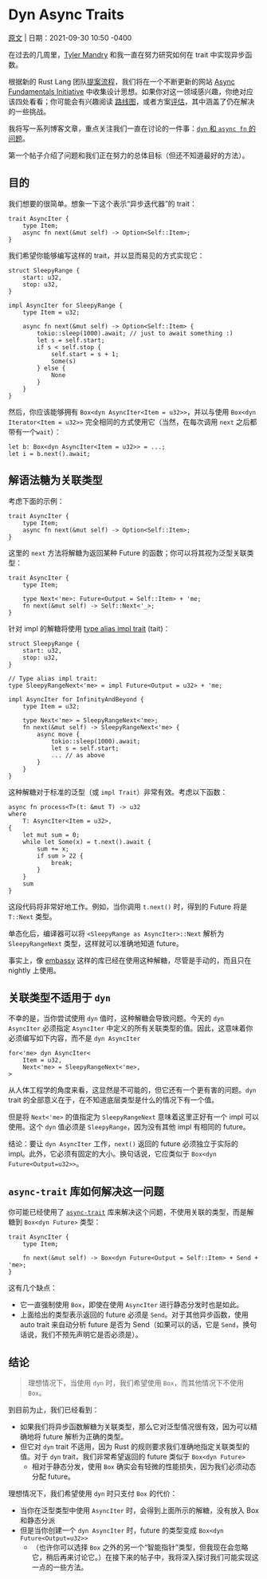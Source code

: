 # Dyn Async Traits

[原文](https://smallcultfollowing.com/babysteps/blog/2021/09/30/dyn-async-traits-part-1/) |
日期：2021-09-30 10:50 -0400

在过去的几周里，[Tyler Mandry] 和我一直在努力研究如何在 trait 中实现异步函数。

根据新的 Rust Lang 团队[提案流程][initiative]，我们将在一个不断更新的网站 [Async Fundamentals Initiative]
中收集设计思想。如果你对这一领域感兴趣，你绝对应该四处看看；你可能会有兴趣阅读 [路线图][roadmap]，或者方案[评估][evaluation]，其中涵盖了仍在解决的一些挑战。

我将写一系列博客文章，重点关注我们一直在讨论的一件事：[`dyn` 和 `async fn` 的问题][`dyn` & `async fn`]。

第一个帖子介绍了问题和我们正在努力的总体目标（但还不知道最好的方法）。

[Tyler Mandry]: https://github.com/tmandry/
[initiative]: https://lang-team.rust-lang.org/initiatives.html
[Async Fundamentals Initiative]: https://rust-lang.github.io/async-fundamentals-initiative/
[roadmap]: https://rust-lang.github.io/async-fundamentals-initiative/roadmap.html
[evaluation]: https://rust-lang.github.io/async-fundamentals-initiative/evaluation.html
[`dyn` & `async fn`]: https://rust-lang.github.io/async-fundamentals-initiative/evaluation/challenges/dyn_traits.html

## 目的

我们想要的很简单。想象一下这个表示“异步迭代器”的 trait：

```rust,ignore
trait AsyncIter {
    type Item;
    async fn next(&mut self) -> Option<Self::Item>;
}
```

我们希望你能够编写这样的 trait，并以显而易见的方式实现它：

```rust,ignore
struct SleepyRange {
    start: u32,
    stop: u32,
}

impl AsyncIter for SleepyRange {
    type Item = u32;
    
    async fn next(&mut self) -> Option<Self::Item> {
        tokio::sleep(1000).await; // just to await something :)
        let s = self.start;
        if s < self.stop {
            self.start = s + 1;
            Some(s)
        } else {
            None
        }
    }
}
```

然后，你应该能够拥有 `Box<dyn AsyncIter<Item = u32>>`，并以与使用 `Box<dyn Iterator<Item = u32>>`
完全相同的方式使用它（当然，在每次调用 `next` 之后都带有一个`wait`）：

```rust,ignore
let b: Box<dyn AsyncIter<Item = u32>> = ...;
let i = b.next().await;
```

## 解语法糖为关联类型

考虑下面的示例：

```rust,ignore
trait AsyncIter {
    type Item;
    async fn next(&mut self) -> Option<Self::Item>;
}
```

这里的 `next` 方法将解糖为返回某种 Future 的函数；你可以将其视为泛型关联类型：

```rust,ignore
trait AsyncIter {
    type Item;

    type Next<'me>: Future<Output = Self::Item> + 'me;
    fn next(&mut self) -> Self::Next<'_>;
}
```

针对 impl 的解糖将使用 [type alias impl trait] (tait)：

[type alias impl trait]: https://rust-lang.github.io/impl-trait-initiative/

```rust,ignore
struct SleepyRange {
    start: u32,
    stop: u32,
}

// Type alias impl trait:
type SleepyRangeNext<'me> = impl Future<Output = u32> + 'me;

impl AsyncIter for InfinityAndBeyond {
    type Item = u32;
    
    type Next<'me> = SleepyRangeNext<'me>;
    fn next(&mut self) -> SleepyRangeNext<'me> {
        async move {
            tokio::sleep(1000).await;
            let s = self.start;
            ... // as above
        }
    }
}
```

这种解糖对于标准的泛型（或 `impl Trait`）非常有效。考虑以下函数：

```rust,ignore
async fn process<T>(t: &mut T) -> u32
where
    T: AsyncIter<Item = u32>,
{
    let mut sum = 0;
    while let Some(x) = t.next().await {
        sum += x;
        if sum > 22 {
            break;
        }
    }
    sum
}
```

这段代码将非常好地工作。例如，当你调用 `t.next()` 时，得到的 Future 将是 `T::Next` 类型。

单态化后，编译器可以将 `<SleepyRange as AsyncIter>::Next` 解析为` SleepyRangeNext` 类型，这样就可以准确地知道 future。

事实上，像 [embassy] 这样的库已经在使用这种解糖，尽管是手动的，而且只在 nightly 上使用。

[embassy]: https://github.com/akiles/embassy

## 关联类型不适用于 `dyn`

不幸的是，当你尝试使用 `dyn` 值时，这种解糖会导致问题。今天的 `dyn AsyncIter` 必须指定 `AsyncIter`
中定义的所有关联类型的值。因此，这意味着你必须编写如下内容，而不是 `dyn AsyncIter`

```rust,ignore
for<'me> dyn AsyncIter<
    Item = u32, 
    Next<'me> = SleepyRangeNext<'me>,
>
```

从人体工程学的角度来看，这显然是不可能的，但它还有一个更有害的问题。`dyn` trait 的全部意义在于，在不知道底层类型是什么的情况下有一个值。

但是将 `Next<'me>` 的值指定为 `SleepyRangeNext` 意味着这里正好有一个 impl 可以使用。这个 `dyn` 值必须是 `SleepyRange`，因为没有其他 impl 有相同的 future。

结论：要让 `dyn AsyncIter` 工作，`next()` 返回的 future 必须独立于实际的 impl。此外，它必须有固定的大小。换句话说，它应类似于 `Box<dyn Future<Output=u32>>`。

## `async-trait` 库如何解决这一问题

[`async-trait`]: https://crates.io/crates/async-trait

你可能已经使用了 [`async-trait`] 库来解决这个问题，不使用关联的类型，而是解糖到 `Box<dyn Future>` 类型：

```rust,ignore
trait AsyncIter {
    type Item;

    fn next(&mut self) -> Box<dyn Future<Output = Self::Item> + Send + 'me>;
}
```

这有几个缺点：

* 它一直强制使用 `Box`，即使在使用 `AsyncIter` 进行静态分发时也是如此。
* 上面给出的类型表示返回的 future 必须是 `Send`。对于其他异步函数，使用 auto trait 来自动分析 future 是否为 Send（如果可以的话，它是 
  `Send`，换句话说，我们不预先声明它是否必须是）。

## 结论

> 理想情况下，当使用 `dyn` 时，我们希望使用 `Box`，而其他情况下不使用 `Box`。

到目前为止，我们已经看到：

* 如果我们将异步函数解糖为关联类型，那么它对泛型情况很有效，因为可以精确地将 future 解析为正确的类型。
* 但它对 `dyn` trait 不适用，因为 Rust 的规则要求我们准确地指定关联类型的值。对于 `dyn` trait，我们非常希望返回的 future 类似于 `Box<dyn Future>`
  * 相对于静态分发，使用 `Box` 确实会有轻微的性能损失，因为我们必须动态分配 future。

理想情况下，我们希望使用 `dyn` 时只支付 `Box` 的代价：

* 当你在泛型类型中使用 `AsyncIter` 时，会得到上面所示的解糖，没有放入 Box 和静态分派
* 但是当你创建一个 `dyn AsyncIter` 时，future 的类型变成 `Box<dyn Future<Output=u32>>`
  * （也许你可以选择 `Box` 之外的另一个“智能指针”类型，但我现在会忽略它，稍后再来讨论它。）在接下来的帖子中，我将深入探讨我们可能实现这一点的一些方法。
